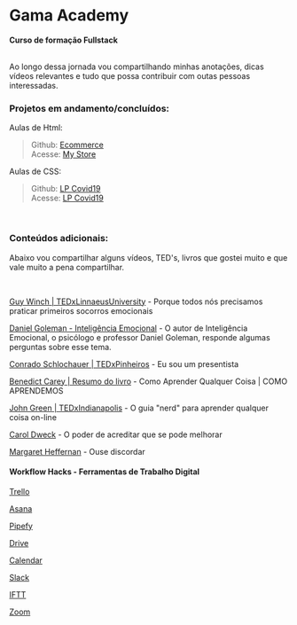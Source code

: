 # Gama Academy

**Curso de formação Fullstack**
<br>
<br>

Ao longo dessa jornada vou compartilhando minhas anotações, dicas vídeos relevantes e tudo que possa contribuir com outas pessoas interessadas.
<br>

### **Projetos em andamento/concluídos:**

Aulas de Html:
>Github: [Ecommerce](https://github.com/HellenBrunelli/ecommerce-gama) <br>
>Acesse: [My Store](https://hb-mystore.netlify.com/)

Aulas de CSS:
>Github: [LP Covid19](https://github.com/HellenBrunelli/covid19)<br>
> Acesse: [LP Covid19](https://gamaacademy-covid19.netlify.app/)


<br>

### **Conteúdos adicionais:**
Abaixo vou compartilhar alguns vídeos, TED's, livros que gostei muito e que vale muito a pena compartilhar.

<br>

[Guy Winch | TEDxLinnaeusUniversity](
https://www.ted.com/talks/guy_winch_why_we_all_need_to_practice_emotional_first_aid?language=pt-br) - Porque todos nós precisamos praticar primeiros socorros emocionais

[Daniel Goleman - Inteligência Emocional](https://www.youtube.com/watch?v=BqF50IuR3_c) - O autor de Inteligência Emocional, o psicólogo e professor Daniel Goleman, responde algumas perguntas sobre esse tema.

[Conrado Schlochauer | TEDxPinheiros](https://www.youtube.com/watch?v=_wfpqGBTad8) - Eu sou um presentista

[Benedict Carey | Resumo do livro](https://www.youtube.com/watch?v=UvR5UhwKX38) - Como Aprender Qualquer Coisa | COMO APRENDEMOS

[John Green | TEDxIndianapolis](https://www.ted.com/talks/john_green_the_nerd_s_guide_to_learning_everything_online?language=pt-br) - O guia "nerd" para aprender qualquer coisa on-line

[Carol Dweck](https://www.youtube.com/watch?v=1hPuRBhYoo8) - O poder de acreditar que se pode melhorar

[Margaret Heffernan](https://www.ted.com/talks/margaret_heffernan_dare_to_disagree?language=pt-BR#t-745934) - Ouse discordar



#### Workflow Hacks - Ferramentas de Trabalho Digital

[Trello](https://blog.trello.com/br/dicas-trello)

[Asana](http://alexandria.marketing/como-usar-asana-para-gerenciar-equipes/)

[Pipefy](https://www.pipefy.com/pt-br/endeavor-melhores-praticas/)

[Drive](https://www.tecmundo.com.br/google-drive/102378-conheca-12-dicas-google-drive-voce-nao-sabia.htm)

[Calendar](https://comunidade.rockcontent.com/como-usar-o-google-calendar/)

[Slack](https://tecnoblog.net/250114/15-dicas-para-usar-no-slack-do-seu-time/)

[IFTT](https://www.bluelux.com.br/o-que-e-ifttt-como-ele-funciona/?v=19d3326f3137)

[Zoom](https://resultadosdigitais.com.br/agencias/tutorial-zoom/)
